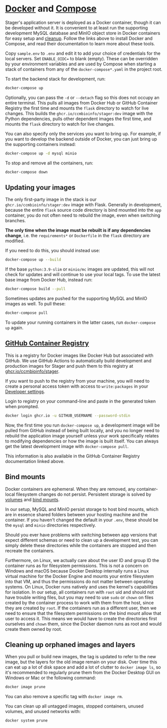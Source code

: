 # [Docker](https://docs.docker.com/engine/install/) and [Compose](https://docs.docker.com/compose/install/)

Stager's application server is deployed as a Docker container, though it can be developed without it.
It is convenient to at least run the supporting development MySQL database and MinIO object store in
Docker containers for easy setup and [cleanup](#resetting-bind-mounts). Follow the links above to
install Docker and Compose, and read their documentation to learn more about these tools.

Copy `sample.env` to `.env` and edit it to add your choice of credentials for the local servers.
Set `ENABLE_OIDC=` to blank (empty). These can be overridden by your environment variables and
are used by Compose when starting a stack of containers from any of the `docker-compose*.yaml` in the project root.

To start the backend stack for development, run:

```bash
docker-compose up
```

Optionally, you can pass the `-d` or `--detach` flag so this does not occupy an entire terminal.
This pulls all images from Docker Hub or GitHub Container Registry the first time and mounts the
`flask` directory to watch for live changes.
This builds the `ghcr.io/ccmbioinfo/stager:dev` image with the Python dependencies, pulls other
dependent images the first time, and mounts the `flask` directory to watch for live changes.

You can also specify only the services you want to bring up. For example, if you want to develop the
backend outside of Docker, you can just bring up the supporting containers instead:

```bash
docker-compose up -d mysql minio
```

To stop and remove all the containers, run:

```bash
docker-compose down
```

## Updating your images

The only first-party image in the stack is our `ghcr.io/ccmbioinfo/stager:dev` image with Flask.
Generally in development, because the entire `flask` source code directory is bind mounted into the
`app` container, you do not often need to rebuild the image, even when switching branches.

**The only time when the image must be rebuilt is if any dependencies change**,
i.e. the `requirements*` or `Dockerfile` in the `flask` directory are modified.

If you need to do this, you should instead use:

```bash
docker-compose up --build
```

If the base `python:3.9-slim` or `minio/mc` images are updated, this will not check for updates and
will continue to use your local tags. To use the latest base image from Docker Hub, instead run:

```bash
docker-compose build --pull
```

Sometimes updates are pushed for the supporting MySQL and MinIO images as well. To pull these:

```bash
docker-compose pull
```

To update your running containers in the latter cases, run `docker-compose up` again.

## [GitHub Container Registry](https://docs.github.com/en/packages/guides/about-github-container-registry)

This is a registry for Docker images like Docker Hub but associated with GitHub.
We use GitHub Actions to automatically build development and production images for Stager and push
them to this registry at [ghcr.io/ccmbioinfo/stager](ghcr.io/ccmbioinfo/stager).

If you want to push to the registry from your machine, you will need to create a personal access token
with access to `write:packages` in your [Developer settings](https://github.com/settings/tokens).

Login to registry on your command-line and paste in the generated token when prompted.

```bash
docker login ghcr.io -u GITHUB_USERNAME --password-stdin
```

Now, the first time you run `docker-compose up`, a development image will be pulled from GitHub
instead of being built locally, and you no longer need to rebuild the application image yourself
unless your work specifically relates to modifying dependencies or how the image is built itself.
You can always get the latest development image with `docker-compose pull`.

This information is also available in the GitHub Container Registry documentation linked above.

## Bind mounts

Docker containers are ephemeral. When they are removed, any container-local filesystem changes do
not persist. Persistent storage is solved by [volumes](https://docs.docker.com/storage/volumes/) and
[bind mounts](https://docs.docker.com/storage/bind-mounts/).

In our setup, MySQL and MinIO persist storage to host bind mounts, which are in essence
shared folders between your hosting machine and the container. If you haven't changed the default in
your `.env`, these should be the `mysql` and `minio` directories respectively.

Should you ever have problems with switching between app versions that expect different schemas
or need to clean up a development test, you can simply delete these directories while the containers
are stopped and then recreate the containers.

Furthermore, on Linux, we actually care about the user ID and group ID the container runs as for
filesystem permissions. This is not a concern on Windows and macOS because Docker Desktop internally
runs a Linux virtual machine for the Docker Engine and mounts your entire filesystem into that VM,
and thus the permissions do not matter between operating systems. On Linux, Docker runs natively and
uses the kernel's capabilities for isolation. In our setup, all containers run with `root` uid and
should not have trouble writing files, but you may need to use `sudo` or `chown` on files created by
the container process to work with them from the host, since they are created by `root`. If the
containers run as a different user, then we need to ensure that the filesystem permissions on the
bind mount allow that user to access it. This means we would have to create the directories first
ourselves and `chown` them, since the Docker daemon runs as root and would create them owned by root.

## Cleaning up orphaned images and layers

When you pull or build new images, the tag is updated to refer to the new image, but the layers for
the old image remain on your disk. Over time this can eat up a lot of disk space and add a lot of
clutter to `docker image ls`, so it's recommended to regularly prune them from the Docker Desktop
GUI on Windows or Mac or the following command:

```bash
docker image prune
```

You can also remove a specific tag with `docker image rm`.

You can clean up all untagged images, stopped containers, unused volumes, and unused networks with:

```bash
docker system prune
```
